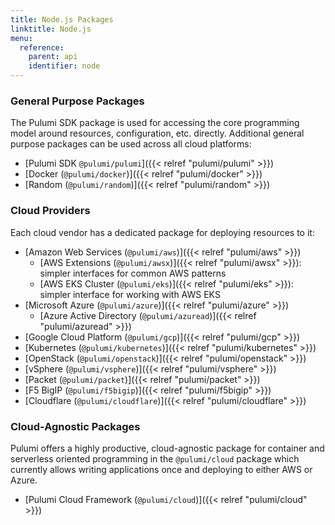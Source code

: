 ```yaml
---
title: Node.js Packages
linktitle: Node.js
menu:
  reference:
    parent: api
    identifier: node
---
```


### General Purpose Packages

The Pulumi SDK package is used for accessing the core programming model around resources, configuration, etc. 
directly. Additional general purpose packages can be used across all cloud platforms:

* [Pulumi SDK `@pulumi/pulumi`]({{< relref "pulumi/pulumi" >}})
* [Docker (`@pulumi/docker`)]({{< relref "pulumi/docker" >}})
* [Random (`@pulumi/random`)]({{< relref "pulumi/random" >}})

### Cloud Providers

Each cloud vendor has a dedicated package for deploying resources to it:

* [Amazon Web Services (`@pulumi/aws`)]({{< relref "pulumi/aws" >}})
    * [AWS Extensions (`@pulumi/awsx`)]({{< relref "pulumi/awsx" >}}): simpler interfaces for common AWS patterns
    * [AWS EKS Cluster (`@pulumi/eks`)]({{< relref "pulumi/eks" >}}): simpler interface for working with AWS EKS
* [Microsoft Azure (`@pulumi/azure`)]({{< relref "pulumi/azure" >}})
    * [Azure Active Directory (`@pulumi/azuread`)]({{< relref "pulumi/azuread" >}})
* [Google Cloud Platform (`@pulumi/gcp`)]({{< relref "pulumi/gcp" >}})
* [Kubernetes (`@pulumi/kubernetes`)]({{< relref "pulumi/kubernetes" >}})
* [OpenStack (`@pulumi/openstack`)]({{< relref "pulumi/openstack" >}})
* [vSphere (`@pulumi/vsphere`)]({{< relref "pulumi/vsphere" >}})
* [Packet (`@pulumi/packet`)]({{< relref "pulumi/packet" >}})
* [F5 BigIP (`@pulumi/f5bigip`)]({{< relref "pulumi/f5bigip" >}})
* [Cloudflare (`@pulumi/cloudflare`)]({{< relref "pulumi/cloudflare" >}})

### Cloud-Agnostic Packages

Pulumi offers a highly productive, cloud-agnostic package for container and serverless oriented programming in the
`@pulumi/cloud` package which currently allows writing applications once and deploying to either AWS or Azure.

* [Pulumi Cloud Framework (`@pulumi/cloud`)]({{< relref "pulumi/cloud" >}})
